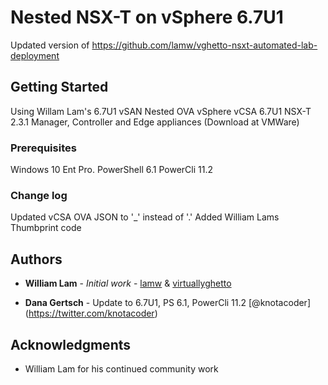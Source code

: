 # Nested NSX-T on vSphere 6.7U1

Updated version of https://github.com/lamw/vghetto-nsxt-automated-lab-deployment

## Getting Started

Using Willam Lam's 6.7U1 vSAN Nested OVA
vSphere vCSA 6.7U1
NSX-T 2.3.1 Manager, Controller and Edge appliances (Download at VMWare)

### Prerequisites

Windows 10 Ent Pro.
PowerShell 6.1
PowerCli 11.2

### Change log
Updated vCSA OVA JSON to '_' instead of '.' 
Added William Lams Thumbprint code 


## Authors

* **William Lam** - *Initial work* - [lamw](https://github.com/lamw/vghetto-nsxt-automated-lab-deployment) & [virtuallyghetto](https://www.virtuallyghetto.com/2017/10/vghetto-automated-nsx-t-2-0-lab-deployment.html)

* **Dana Gertsch** - Update to 6.7U1, PS 6.1, PowerCli 11.2 [@knotacoder] (https://twitter.com/knotacoder)

## Acknowledgments

* William Lam for his continued community work
